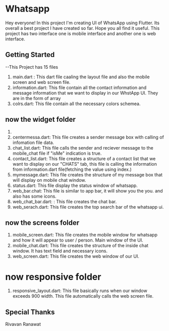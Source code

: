 # Whatsapp

Hey everyone! In this project I'm creating UI of WhatsApp using Flutter. Its overall a best project I have created so far. Hope you all find it useful.
This project has two interface one is mobile interface and another one is web interface.

## Getting Started

--This Project has 15 files 

1. main.dart : This dart file caaling the layout file and also the mobile screen and web screen file.
2. information.dart: This file contain all the contact information and message information that we want to display in our WhstApp UI.     They are in the form of array
3. colrs.dart: This file contain all the necessary colors schemea.

## now the widget folder
1. 
2. centermessa.dart: This file creates a sender message box with calling of infomation file data.
3. chat_list.dart: This file calls the sender and reciever message to the mobile_chat file if "isMe" indication is true.
4. contact_list.dart: This file creates a structure of a contact list that we want to display on our "CHATS" tab, this file is calling the information from information.dart file(fetching the value using index.)
5. mymessage.dart: This file creates the structure of my message box that will display on mobile chat window. 
6. status.dart: This file display the status window of whatsapp.
7. web_bar.chat: This file is similar to app bar, it will show you the you. and also has some icons.
8. web_chat_bar.dart: : This file creates the chat bar.
9. web_serach.dart: This file creates the top search bar of the whatsapp ui.

## now the screens folder
1. mobile_screen.dart: This file creates the mobile window for whatsapp and how it will appear to user / person. Main window of the UI.
2. mobile_chat.dart: This file creates the structure of the inside chat window. It has text field and necessary icons.
3. web_screen.dart: This file creates the web window of our UI.

# now responsive folder
1. responsive_layout.dart: This file basically runs when our window exceeds 900 width. This file automatically calls the web screen file.


## Special Thanks
Rivavan Ranawat
